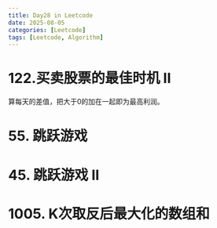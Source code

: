 ```yaml
---
title: Day28 in Leetcode
date: 2025-08-05
categories: [Leetcode]
tags: [Leetcode, Algorithm]
---
```


# 122.买卖股票的最佳时机 II
算每天的差值，把大于0的加在一起即为最高利润。

# 55. 跳跃游戏


# 45. 跳跃游戏 II


# 1005. K次取反后最大化的数组和

